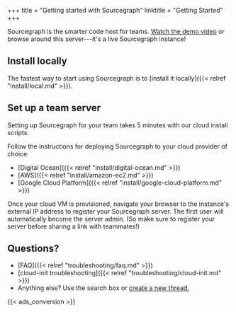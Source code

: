 +++
title = "Getting started with Sourcegraph"
linktitle = "Getting Started"
+++

Sourcegraph is the smarter code host for teams. <a
href="https://www.youtube.com/watch?v=XOdh3-QJSzs"
target="_blank">Watch the demo video</a> or browse around this
server---it's a live Sourcegraph instance!

## Install locally

The fastest way to start using Sourcegraph is to [install it locally]({{< relref "install/local.md" >}}).

## Set up a team server

Setting up Sourcegraph for your team takes 5 minutes with our cloud install scripts.

Follow the instructions for deploying Sourcegraph to your cloud provider of choice:

* [Digital Ocean]({{< relref "install/digital-ocean.md" >}})
* [AWS]({{< relref "install/amazon-ec2.md" >}})
* [Google Cloud Platform]({{< relref "install/google-cloud-platform.md" >}})

Once your cloud VM is provisioned, navigate your browser to the instance's
external IP address to register your Sourcegraph server. The first user
will automatically become the server admin. (So make sure to register
your server before sharing a link with teammates!)

## Questions?

* [FAQ]({{< relref "troubleshooting/faq.md" >}})
* [cloud-init troubleshooting]({{< relref "troubleshooting/cloud-init.md" >}})
* Anything else? Use the search box or [create a new thread.](https://src.sourcegraph.com/sourcegraph/.tracker)

{{< ads_conversion >}}
